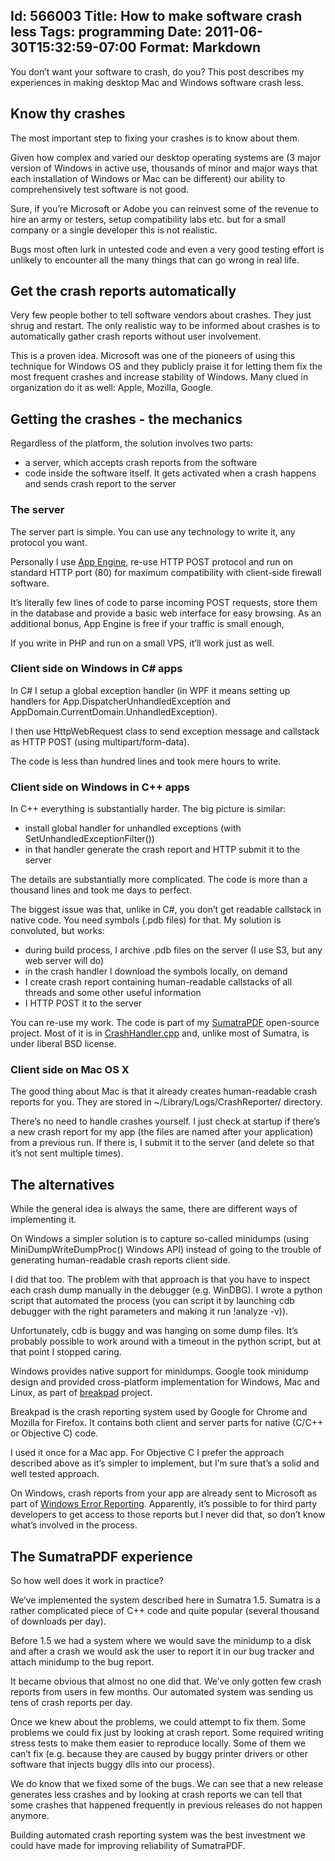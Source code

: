 Id: 566003
Title: How to make software crash less
Tags: programming
Date: 2011-06-30T15:32:59-07:00
Format: Markdown
--------------
You don’t want your software to crash, do you? This post describes my
experiences in making desktop Mac and Windows software crash less.

Know thy crashes
----------------

The most important step to fixing your crashes is to know about them.

Given how complex and varied our desktop operating systems are (3 major
version of Windows in active use, thousands of minor and major ways that
each installation of Windows or Mac can be different) our ability to
comprehensively test software is not good.

Sure, if you’re Microsoft or Adobe you can reinvest some of the revenue
to hire an army or testers, setup compatibility labs etc. but for a
small company or a single developer this is not realistic.

Bugs most often lurk in untested code and even a very good testing
effort is unlikely to encounter all the many things that can go wrong in
real life.

Get the crash reports automatically
-----------------------------------

Very few people bother to tell software vendors about crashes. They just
shrug and restart. The only realistic way to be informed about crashes
is to automatically gather crash reports without user involvement.

This is a proven idea. Microsoft was one of the pioneers of using this
technique for Windows OS and they publicly praise it for letting them
fix the most frequent crashes and increase stability of Windows. Many
clued in organization do it as well: Apple, Mozilla, Google.

Getting the crashes - the mechanics
-----------------------------------

Regardless of the platform, the solution involves two parts:

-   a server, which accepts crash reports from the software
-   code inside the software itself. It gets activated when a crash
    happens and sends crash report to the server

### The server

The server part is simple. You can use any technology to write it, any
protocol you want.

Personally I use [App Engine](https://appengine.google.com/), re-use
HTTP POST protocol and run on standard HTTP port (80) for maximum
compatibility with client-side firewall software.

It’s literally few lines of code to parse incoming POST requests, store
them in the database and provide a basic web interface for easy
browsing. As an additional bonus, App Engine is free if your traffic is
small enough,

If you write in PHP and run on a small VPS, it’ll work just as well.

### Client side on Windows in C\# apps

In C\# I setup a global exception handler (in WPF it means setting up
handlers for App.DispatcherUnhandledException and
AppDomain.CurrentDomain.UnhandledException).

I then use HttpWebRequest class to send exception message and callstack
as HTTP POST (using multipart/form-data).

The code is less than hundred lines and took mere hours to write.

### Client side on Windows in C++ apps

In C++ everything is substantially harder. The big picture is similar:

-   install global handler for unhandled exceptions (with
    SetUnhandledExceptionFilter())
-   in that handler generate the crash report and HTTP submit it to the
    server

The details are substantially more complicated. The code is more than a
thousand lines and took me days to perfect.

The biggest issue was that, unlike in C\#, you don’t get readable
callstack in native code. You need symbols (.pdb files) for that. My
solution is convoluted, but works:

-   during build process, I archive .pdb files on the server (I use S3,
    but any web server will do)
-   in the crash handler I download the symbols locally, on demand
-   I create crash report containing human-readable callstacks of all
    threads and some other useful information
-   I HTTP POST it to the server

You can re-use my work. The code is part of my
[SumatraPDF](http://blog.kowalczyk.info/software/sumatrapdf/)
open-source project. Most of it is in
[CrashHandler.cpp](http://code.google.com/p/sumatrapdf/source/browse/trunk/src/CrashHandler.cpp)
and, unlike most of Sumatra, is under liberal BSD license.

### Client side on Mac OS X

The good thing about Mac is that it already creates human-readable crash
reports for you. They are stored in \~/Library/Logs/CrashReporter/
directory.

There’s no need to handle crashes yourself. I just check at startup if
there’s a new crash report for my app (the files are named after your
application) from a previous run. If there is, I submit it to the server
(and delete so that it’s not sent multiple times).

The alternatives
----------------

While the general idea is always the same, there are different ways of
implementing it.

On Windows a simpler solution is to capture so-called minidumps (using
MiniDumpWriteDumpProc() Windows API) instead of going to the trouble of
generating human-readable crash reports client side.

I did that too. The problem with that approach is that you have to
inspect each crash dump manually in the debugger (e.g. WinDBG). I wrote
a python script that automated the process (you can script it by
launching cdb debugger with the right parameters and making it run
!analyze -v)).

Unfortunately, cdb is buggy and was hanging on some dump files. It’s
probably possible to work around with a timeout in the python script,
but at that point I stopped caring.

Windows provides native support for minidumps. Google took minidump
design and provided cross-platform implementation for Windows, Mac and
Linux, as part of [breakpad](http://code.google.com/p/google-breakpad/)
project.

Breakpad is the crash reporting system used by Google for Chrome and
Mozilla for Firefox. It contains both client and server parts for native
(C/C++ or Objective C) code.

I used it once for a Mac app. For Objective C I prefer the approach
described above as it’s simpler to implement, but I’m sure that’s a
solid and well tested approach.

On Windows, crash reports from your app are already sent to Microsoft as
part of [Windows Error
Reporting](http://en.wikipedia.org/wiki/Windows_Error_Reporting).
Apparently, it’s possible to for third party developers to get access to
those reports but I never did that, so don’t know what’s involved in the
process.

The SumatraPDF experience
-------------------------

So how well does it work in practice?

We’ve implemented the system described here in Sumatra 1.5. Sumatra is a
rather complicated piece of C++ code and quite popular (several thousand
of downloads per day).

Before 1.5 we had a system where we would save the minidump to a disk
and after a crash we would ask the user to report it in our bug tracker
and attach minidump to the bug report.

It became obvious that almost no one did that. We’ve only gotten few
crash reports from users in few months. Our automated system was sending
us tens of crash reports per day.

Once we knew about the problems, we could attempt to fix them. Some
problems we could fix just by looking at crash report. Some required
writing stress tests to make them easier to reproduce locally. Some of
them we can’t fix (e.g. because they are caused by buggy printer drivers
or other software that injects buggy dlls into our process).

We do know that we fixed some of the bugs. We can see that a new release
generates less crashes and by looking at crash reports we can tell that
some crashes that happened frequently in previous releases do not happen
anymore.

Building automated crash reporting system was the best investment we
could have made for improving reliability of SumatraPDF.
